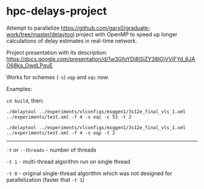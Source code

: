 # hpc-delays-project

Attempt to parallelize https://github.com/garx0/graduate-work/tree/master/delaytool project with OpenMP to speed up longer calculations of delay estimates in real-time network.

Project presentation with its description: https://docs.google.com/presentation/d/1w3GfoYDi8lSjZY38IGjVViFYd_6JAO68ka_OwdLPquE

Works for schemes (`-s`) `oqp` and `oqc` now.

Examples:

`cd build`, then:

`./delaytool ../experiments/vlconfigs/msggen1/3s12e_final_vls_1.xml ../experiments/test.xml -f 4 -s oqc -c 53 -t 2`

`./delaytool ../experiments/vlconfigs/msggen1/3s12e_final_vls_1.xml ../experiments/test.xml -f 4 -s oqp -t 2`

---

`-t` or `--threads` - number of threads

`-t 1` - multi-thread algorithm run on single thread

`-t 0` - original single-thread algorithm which was not designed for parallelization (faster that `-t 1`)
